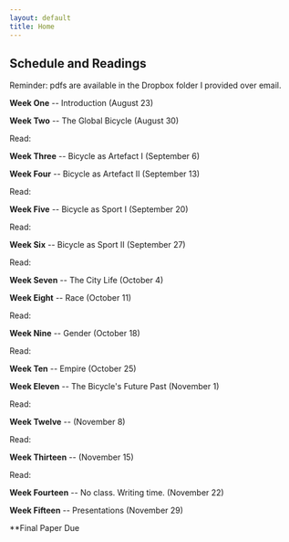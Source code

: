 ```yaml
---
layout: default
title: Home
---
```


## Schedule and Readings

Reminder: pdfs are available in the Dropbox folder I provided over email.

**Week One** --  Introduction (August 23)


**Week Two** -- The Global Bicycle (August 30)

Read:

**Week Three** -- Bicycle as Artefact I (September 6)


**Week Four** -- Bicycle as Artefact II  (September 13)

Read:

**Week Five** -- Bicycle as Sport I (September 20)

Read:

**Week Six** -- Bicycle as Sport II (September 27)

Read:


**Week Seven** -- The City Life (October 4)


**Week Eight** -- Race (October 11)

Read:


**Week Nine** -- Gender (October 18)

Read:


**Week Ten** -- Empire (October 25)


**Week Eleven** -- The Bicycle's Future Past (November 1) 

Read:


**Week Twelve** -- (November 8)

Read:


**Week Thirteen** -- (November 15)

Read:


**Week Fourteen** -- No class. Writing time. (November 22)


**Week Fifteen** -- Presentations (November 29)



**Final Paper Due







